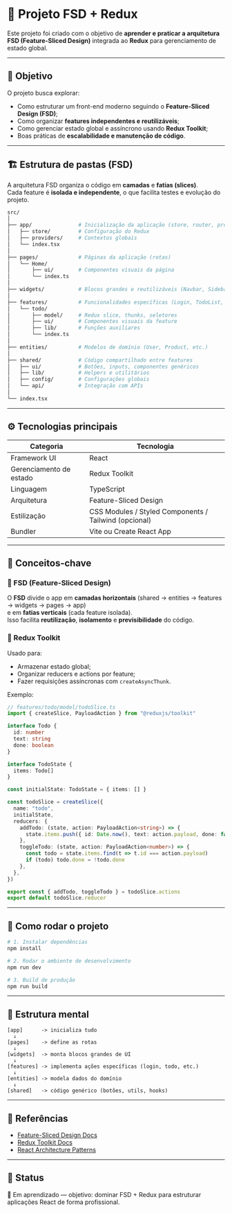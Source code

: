# 🧩 Projeto FSD + Redux

Este projeto foi criado com o objetivo de **aprender e praticar a arquitetura FSD (Feature-Sliced Design)** integrada ao **Redux** para gerenciamento de estado global.

---

## 🚀 Objetivo

O projeto busca explorar:
- Como estruturar um front-end moderno seguindo o **Feature-Sliced Design (FSD)**;
- Como organizar **features independentes e reutilizáveis**;
- Como gerenciar estado global e assíncrono usando **Redux Toolkit**;
- Boas práticas de **escalabilidade e manutenção de código**.

---

## 🏗️ Estrutura de pastas (FSD)

A arquitetura FSD organiza o código em **camadas** e **fatias (slices)**.  
Cada feature é **isolada e independente**, o que facilita testes e evolução do projeto.

```bash
src/
│
├── app/               # Inicialização da aplicação (store, router, providers, etc.)
│   ├── store/         # Configuração do Redux
│   ├── providers/     # Contextos globais
│   └── index.tsx
│
├── pages/             # Páginas da aplicação (rotas)
│   └── Home/
│       ├── ui/        # Componentes visuais da página
│       └── index.ts
│
├── widgets/           # Blocos grandes e reutilizáveis (Navbar, Sidebar, etc.)
│
├── features/          # Funcionalidades específicas (Login, TodoList, etc.)
│   └── todo/
│       ├── model/     # Redux slice, thunks, seletores
│       ├── ui/        # Componentes visuais da feature
│       ├── lib/       # Funções auxiliares
│       └── index.ts
│
├── entities/          # Modelos de domínio (User, Product, etc.)
│
├── shared/            # Código compartilhado entre features
│   ├── ui/            # Botões, inputs, componentes genéricos
│   ├── lib/           # Helpers e utilitários
│   ├── config/        # Configurações globais
│   └── api/           # Integração com APIs
│
└── index.tsx
```

---

## ⚙️ Tecnologias principais

| Categoria | Tecnologia |
|------------|-------------|
| Framework UI | React |
| Gerenciamento de estado | Redux Toolkit |
| Linguagem | TypeScript |
| Arquitetura | Feature-Sliced Design |
| Estilização | CSS Modules / Styled Components / Tailwind (opcional) |
| Bundler | Vite ou Create React App |

---

## 🧠 Conceitos-chave

### 🔸 FSD (Feature-Sliced Design)
O **FSD** divide o app em **camadas horizontais** (shared → entities → features → widgets → pages → app)  
e em **fatias verticais** (cada feature isolada).  
Isso facilita **reutilização**, **isolamento** e **previsibilidade** do código.

### 🔸 Redux Toolkit
Usado para:
- Armazenar estado global;
- Organizar reducers e actions por feature;
- Fazer requisições assíncronas com `createAsyncThunk`.

Exemplo:
```ts
// features/todo/model/todoSlice.ts
import { createSlice, PayloadAction } from "@reduxjs/toolkit"

interface Todo {
  id: number
  text: string
  done: boolean
}

interface TodoState {
  items: Todo[]
}

const initialState: TodoState = { items: [] }

const todoSlice = createSlice({
  name: "todo",
  initialState,
  reducers: {
    addTodo: (state, action: PayloadAction<string>) => {
      state.items.push({ id: Date.now(), text: action.payload, done: false })
    },
    toggleTodo: (state, action: PayloadAction<number>) => {
      const todo = state.items.find(t => t.id === action.payload)
      if (todo) todo.done = !todo.done
    },
  },
})

export const { addTodo, toggleTodo } = todoSlice.actions
export default todoSlice.reducer
```

---

## 🧪 Como rodar o projeto

```bash
# 1. Instalar dependências
npm install

# 2. Rodar o ambiente de desenvolvimento
npm run dev

# 3. Build de produção
npm run build
```

---

## 🧭 Estrutura mental

```
[app]      -> inicializa tudo
  ↓
[pages]    -> define as rotas
  ↓
[widgets]  -> monta blocos grandes de UI
  ↓
[features] -> implementa ações específicas (login, todo, etc.)
  ↓
[entities] -> modela dados do domínio
  ↓
[shared]   -> código genérico (botões, utils, hooks)
```

---

## 🧩 Referências

- [Feature-Sliced Design Docs](https://feature-sliced.design/)
- [Redux Toolkit Docs](https://redux-toolkit.js.org/)
- [React Architecture Patterns](https://react.dev/learn/thinking-in-react)

---

## 📘 Status
📅 Em aprendizado — objetivo: dominar FSD + Redux para estruturar aplicações React de forma profissional.
